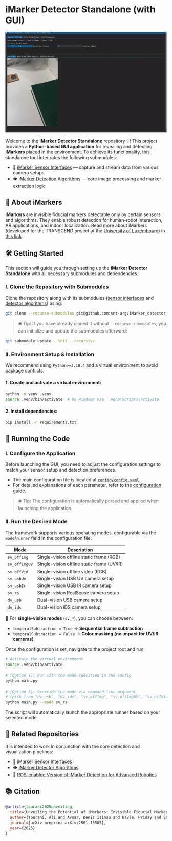 # iMarker Detector Standalone (with GUI)

![iMarker Detector Standalone](docs/demo.gif "iMarker Detector Standalone")

Welcome to the **iMarker Detector Standalone** repository 💡!
This project provides a **Python-based GUI application** for revealing and detecting **iMarkers** placed in the environment.
To achieve its functionality, this standalone tool integrates the following submodules:

- 🔌 [iMarker Sensor Interfaces](https://github.com/snt-arg/iMarker_sensors) — capture and stream data from various camera setups
- 👁️ [iMarker Detection Algorithms](https://github.com/snt-arg/iMarker_algorithms) — core image processing and marker extraction logic

## 🧠 About iMarkers

**iMarkers** are invisible fiducial markers detectable only by certain sensors and algorithms. They enable robust detection for human-robot interaction, AR applications, and indoor localization.
Read more about iMarkers (developed for the TRANSCEND project at the [University of Luxembourg](https://www.uni.lu/en/)) in [this link](https://snt-arg.github.io/iMarkers/).

## 🛠️ Getting Started

This section will guide you through setting up the **iMarker Detector Standalone** with all necessary submodules and dependencies.

### I. Clone the Repository with Submodules

Clone the repository along with its submodules ([sensor interfaces](https://github.com/snt-arg/iMarker_sensors) and [detector algorithms](https://github.com/snt-arg/iMarker_algorithms)) using:

```bash
git clone --recurse-submodules git@github.com:snt-arg/iMarker_detector_standalone.git
```

> 🛎️ Tip: If you have already cloned it without `--recurse-submodules`, you can initialize and update the submodules afterward:

```bash
git submodule update --init --recursive
```

### II. Environment Setup & Installation

We recommend using `Python>=3.10.4` and a virtual environment to avoid package conflicts.

#### 1. Create and activate a virtual environment:

```bash
python -m venv .venv
source .venv/bin/activate  # On Windows use `.venv\Scripts\activate`
```

#### 2. Install dependencies:

```bash
pip install -r requirements.txt
```

## 🚀 Running the Code

### I. Configure the Application

Before launching the GUI, you need to adjust the configuration settings to match your sensor setup and detection preferences.

- The main configuration file is located at [`config/config.yaml`](./config/config.yaml).
- For detailed explanations of each parameter, refer to the [configuration guide](./config/README.md).

> 🛎️ Tip: The configuration is automatically parsed and applied when launching the application.

### II. Run the Desired Mode

The framework supports various operating modes, configurable via the `mode`/`runner` field in the configuration file:

| Mode          | Description                                |
| ------------- | ------------------------------------------ |
| `sv_offImg`   | Single-vision offline static frame (RGB)   |
| `sv_offImgUV` | Single-vision offline static frame (UV/IR) |
| `sv_offVid`   | Single-vision offline video (RGB)          |
| `sv_usbUv`    | Single-vision USB UV camera setup          |
| `sv_usbIr`    | Single-vision USB IR camera setup          |
| `sv_rs`       | Single-vision RealSense camera setup       |
| `dv_usb`      | Dual-vision USB camera setup               |
| `dv_ids`      | Dual-vision iDS camera setup               |

📌 For **single-vision modes** (`sv_*`), you can choose between:

- `temporalSubtraction = True` → **Sequential frame subtraction**
- `temporalSubtraction = False` → **Color masking (no impact for UV/IR cameras)**

Once the configuration is set, navigate to the project root and run:

```bash
# Activate the virtual environment
source .venv/bin/activate

# [Option 1]: Run with the mode specified in the config
python main.py

# [Option 2]: Override the mode via command-line argument
# (pick from "dv_usb", "dv_ids", "sv_offImg", "sv_offImgUV", "sv_offVid", "sv_usbUv", "sv_usbIr", "sv_rs")
python main.py --mode sv_rs
```

The script will automatically launch the appropriate runner based on your selected mode.

## 📎 Related Repositories

It is intended to work in conjunction with the core detection and visualization pipelines:

- 🔌 [iMarker Sensor Interfaces](https://github.com/snt-arg/iMarker_sensors)
- 👁️ [iMarker Detector Algorithms](https://github.com/snt-arg/iMarker_algorithms)
- 🤖 [ROS-enabled Version of iMarker Detection for Advanced Robotics](https://github.com/snt-arg/iMarker_detector_ros)

## 📚 Citation

```bibtex
@article{tourani2025unveiling,
  title={Unveiling the Potential of iMarkers: Invisible Fiducial Markers for Advanced Robotics},
  author={Tourani, Ali and Avsar, Deniz Isinsu and Bavle, Hriday and Sanchez-Lopez, Jose Luis and Lagerwall, Jan and Voos, Holger},
  journal={arXiv preprint arXiv:2501.15505},
  year={2025}
}
```
